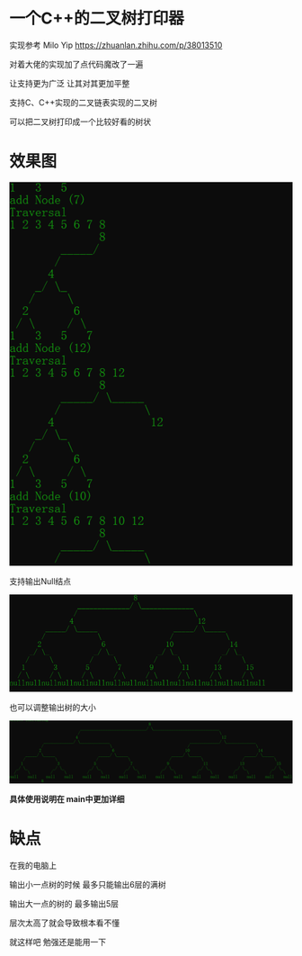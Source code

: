 # 一个C++的二叉树打印器

实现参考 Milo Yip https://zhuanlan.zhihu.com/p/38013510

对着大佬的实现加了点代码魔改了一遍

让支持更为广泛 让其对其更加平整

支持C、C++实现的二叉链表实现的二叉树

可以把二叉树打印成一个比较好看的树状 

# 效果图

![](./pictures/1.png)

支持输出Null结点

![image-20201025031401852](./pictures/2.png)

也可以调整输出树的大小

![image-20201025031417886](./pictures/3.png)

**具体使用说明在 main中更加详细**

# 缺点

在我的电脑上

输出小一点树的时候 最多只能输出6层的满树

输出大一点的树的 最多输出5层

层次太高了就会导致根本看不懂

就这样吧  勉强还是能用一下

